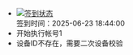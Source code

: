 - [![签到状态](https://github.com/womade/Cloud189-Actions/actions/workflows/main.yml/badge.svg?branch=main)](https://github.com/womade/Cloud189-Actions/actions/workflows/main.yml) <br> 签到时间：2025-06-23 18:44:00
- 开始执行帐号1
- 设备ID不存在，需要二次设备校验
